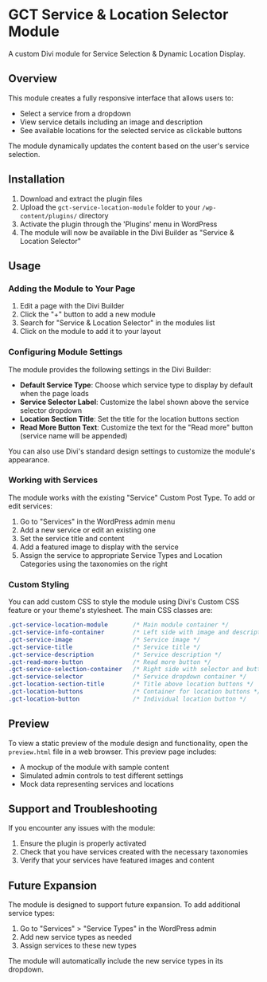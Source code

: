 # GCT Service & Location Selector Module

A custom Divi module for Service Selection & Dynamic Location Display.

## Overview

This module creates a fully responsive interface that allows users to:
- Select a service from a dropdown
- View service details including an image and description
- See available locations for the selected service as clickable buttons

The module dynamically updates the content based on the user's service selection.

## Installation

1. Download and extract the plugin files
2. Upload the `gct-service-location-module` folder to your `/wp-content/plugins/` directory
3. Activate the plugin through the 'Plugins' menu in WordPress
4. The module will now be available in the Divi Builder as "Service & Location Selector"

## Usage

### Adding the Module to Your Page

1. Edit a page with the Divi Builder
2. Click the "+" button to add a new module
3. Search for "Service & Location Selector" in the modules list
4. Click on the module to add it to your layout

### Configuring Module Settings

The module provides the following settings in the Divi Builder:

- **Default Service Type**: Choose which service type to display by default when the page loads
- **Service Selector Label**: Customize the label shown above the service selector dropdown
- **Location Section Title**: Set the title for the location buttons section
- **Read More Button Text**: Customize the text for the "Read more" button (service name will be appended)

You can also use Divi's standard design settings to customize the module's appearance.

### Working with Services

The module works with the existing "Service" Custom Post Type. To add or edit services:

1. Go to "Services" in the WordPress admin menu
2. Add a new service or edit an existing one
3. Set the service title and content
4. Add a featured image to display with the service
5. Assign the service to appropriate Service Types and Location Categories using the taxonomies on the right

### Custom Styling

You can add custom CSS to style the module using Divi's Custom CSS feature or your theme's stylesheet. The main CSS classes are:

```css
.gct-service-location-module       /* Main module container */
.gct-service-info-container        /* Left side with image and description */
.gct-service-image                 /* Service image */
.gct-service-title                 /* Service title */
.gct-service-description           /* Service description */
.gct-read-more-button              /* Read more button */
.gct-service-selection-container   /* Right side with selector and buttons */
.gct-service-selector              /* Service dropdown container */
.gct-location-section-title        /* Title above location buttons */
.gct-location-buttons              /* Container for location buttons */
.gct-location-button               /* Individual location button */
```

## Preview

To view a static preview of the module design and functionality, open the `preview.html` file in a web browser. This preview page includes:

- A mockup of the module with sample content
- Simulated admin controls to test different settings
- Mock data representing services and locations

## Support and Troubleshooting

If you encounter any issues with the module:

1. Ensure the plugin is properly activated
2. Check that you have services created with the necessary taxonomies
3. Verify that your services have featured images and content

## Future Expansion

The module is designed to support future expansion. To add additional service types:

1. Go to "Services" > "Service Types" in the WordPress admin
2. Add new service types as needed
3. Assign services to these new types

The module will automatically include the new service types in its dropdown. 
